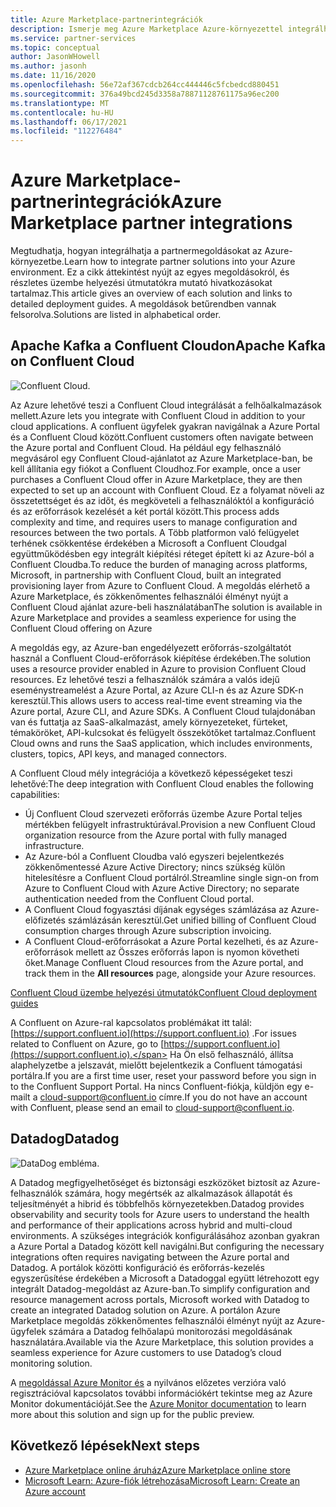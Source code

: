 ```yaml
---
title: Azure Marketplace-partnerintegrációk
description: Ismerje meg Azure Marketplace Azure-környezettel integrálható megoldásokat, és hivatkozásokat talál a Microsoft-partnerektől származó üzembe helyezési útmutatókra.
ms.service: partner-services
ms.topic: conceptual
author: JasonWHowell
ms.author: jasonh
ms.date: 11/16/2020
ms.openlocfilehash: 56e72af367cdcb264cc444446c5fcbedcd880451
ms.sourcegitcommit: 376a49bcd245d3358a78871128761175a96ec200
ms.translationtype: MT
ms.contentlocale: hu-HU
ms.lasthandoff: 06/17/2021
ms.locfileid: "112276484"
---
```

# <a name="azure-marketplace-partner-integrations"></a><span data-ttu-id="7b821-103">Azure Marketplace-partnerintegrációk</span><span class="sxs-lookup"><span data-stu-id="7b821-103">Azure Marketplace partner integrations</span></span>

<span data-ttu-id="7b821-104">Megtudhatja, hogyan integrálhatja a partnermegoldásokat az Azure-környezetbe.</span><span class="sxs-lookup"><span data-stu-id="7b821-104">Learn how to integrate partner solutions into your Azure environment.</span></span> <span data-ttu-id="7b821-105">Ez a cikk áttekintést nyújt az egyes megoldásokról, és részletes üzembe helyezési útmutatókra mutató hivatkozásokat tartalmaz.</span><span class="sxs-lookup"><span data-stu-id="7b821-105">This article gives an overview of each solution and links to detailed deployment guides.</span></span> <span data-ttu-id="7b821-106">A megoldások betűrendben vannak felsorolva.</span><span class="sxs-lookup"><span data-stu-id="7b821-106">Solutions are listed in alphabetical order.</span></span> 

## <a name="apache-kafka-on-confluent-cloud"></a><span data-ttu-id="7b821-107">Apache Kafka a Confluent Cloudon</span><span class="sxs-lookup"><span data-stu-id="7b821-107">Apache Kafka on Confluent Cloud</span></span>

![Confluent Cloud.](./media/partners/confluent-cloud.png)

<span data-ttu-id="7b821-109">Az Azure lehetővé teszi a Confluent Cloud integrálását a felhőalkalmazások mellett.</span><span class="sxs-lookup"><span data-stu-id="7b821-109">Azure lets you integrate with Confluent Cloud in addition to your cloud applications.</span></span> <span data-ttu-id="7b821-110">A confluent ügyfelek gyakran navigálnak a Azure Portal és a Confluent Cloud között.</span><span class="sxs-lookup"><span data-stu-id="7b821-110">Confluent customers often navigate between the Azure portal and Confluent Cloud.</span></span> <span data-ttu-id="7b821-111">Ha például egy felhasználó megvásárol egy Confluent Cloud-ajánlatot az Azure Marketplace-ban, be kell állítania egy fiókot a Confluent Cloudhoz.</span><span class="sxs-lookup"><span data-stu-id="7b821-111">For example, once a user purchases a Confluent Cloud offer in Azure Marketplace, they are then expected to set up an account with Confluent Cloud.</span></span> <span data-ttu-id="7b821-112">Ez a folyamat növeli az összetettséget és az időt, és megköveteli a felhasználóktól a konfiguráció és az erőforrások kezelését a két portál között.</span><span class="sxs-lookup"><span data-stu-id="7b821-112">This process adds complexity and time, and requires users to manage configuration and resources between the two portals.</span></span> <span data-ttu-id="7b821-113">A Több platformon való felügyelet terhének csökkentése érdekében a Microsoft a Confluent Cloudgal együttműködésben egy integrált kiépítési réteget épített ki az Azure-ból a Confluent Cloudba.</span><span class="sxs-lookup"><span data-stu-id="7b821-113">To reduce the burden of managing across platforms, Microsoft, in partnership with Confluent Cloud, built an integrated provisioning layer from Azure to Confluent Cloud.</span></span> <span data-ttu-id="7b821-114">A megoldás elérhető a Azure Marketplace, és zökkenőmentes felhasználói élményt nyújt a Confluent Cloud ajánlat azure-beli használatában</span><span class="sxs-lookup"><span data-stu-id="7b821-114">The solution is available in Azure Marketplace and  provides a seamless experience for using the Confluent Cloud offering on Azure</span></span>

<span data-ttu-id="7b821-115">A megoldás egy, az Azure-ban engedélyezett erőforrás-szolgáltatót használ a Confluent Cloud-erőforrások kiépítése érdekében.</span><span class="sxs-lookup"><span data-stu-id="7b821-115">The solution uses a resource provider enabled in Azure to provision Confluent Cloud resources.</span></span> <span data-ttu-id="7b821-116">Ez lehetővé teszi a felhasználók számára a valós idejű eseménystreamelést a Azure Portal, az Azure CLI-n és az Azure SDK-n keresztül.</span><span class="sxs-lookup"><span data-stu-id="7b821-116">This allows users to access real-time event streaming via the Azure portal, Azure CLI, and Azure SDKs.</span></span> <span data-ttu-id="7b821-117">A Confluent Cloud tulajdonában van és futtatja az SaaS-alkalmazást, amely környezeteket, fürteket, témaköröket, API-kulcsokat és felügyelt összekötőket tartalmaz.</span><span class="sxs-lookup"><span data-stu-id="7b821-117">Confluent Cloud owns and runs the SaaS application, which includes environments, clusters, topics, API keys, and managed connectors.</span></span>

<span data-ttu-id="7b821-118">A Confluent Cloud mély integrációja a következő képességeket teszi lehetővé:</span><span class="sxs-lookup"><span data-stu-id="7b821-118">The deep integration with Confluent Cloud enables the following capabilities:</span></span>

- <span data-ttu-id="7b821-119">Új Confluent Cloud szervezeti erőforrás üzembe Azure Portal teljes mértékben felügyelt infrastruktúrával.</span><span class="sxs-lookup"><span data-stu-id="7b821-119">Provision a new Confluent Cloud organization resource from the Azure portal with fully managed infrastructure.</span></span>
- <span data-ttu-id="7b821-120">Az Azure-ból a Confluent Cloudba való egyszeri bejelentkezés zökkenőmentessé Azure Active Directory; nincs szükség külön hitelesítésre a Confluent Cloud portálról.</span><span class="sxs-lookup"><span data-stu-id="7b821-120">Streamline single sign-on from Azure to Confluent Cloud with Azure Active Directory; no separate authentication needed from the Confluent Cloud portal.</span></span>
- <span data-ttu-id="7b821-121">A Confluent Cloud fogyasztási díjának egységes számlázása az Azure-előfizetés számlázásán keresztül.</span><span class="sxs-lookup"><span data-stu-id="7b821-121">Get unified billing of Confluent Cloud consumption charges through Azure subscription invoicing.</span></span>
- <span data-ttu-id="7b821-122">A Confluent Cloud-erőforrásokat a Azure Portal kezelheti,  és az Azure-erőforrások mellett az Összes erőforrás lapon is nyomon követheti őket.</span><span class="sxs-lookup"><span data-stu-id="7b821-122">Manage Confluent Cloud resources from the Azure portal, and track them in the **All resources** page, alongside your Azure resources.</span></span>

[<span data-ttu-id="7b821-123">Confluent Cloud üzembe helyezési útmutatók</span><span class="sxs-lookup"><span data-stu-id="7b821-123">Confluent Cloud deployment guides</span></span>](https://docs.confluent.io/current/cloud/marketplace/index.html)

<span data-ttu-id="7b821-124">A Confluent on Azure-ral kapcsolatos problémákat itt talál: [https://support.confluent.io](https://support.confluent.io) .</span><span class="sxs-lookup"><span data-stu-id="7b821-124">For issues related to Confluent on Azure, go to [https://support.confluent.io](https://support.confluent.io).</span></span> <span data-ttu-id="7b821-125">Ha Ön első felhasználó, állítsa alaphelyzetbe a jelszavát, mielőtt bejelentkezik a Confluent támogatási portálra.</span><span class="sxs-lookup"><span data-stu-id="7b821-125">If you are a first time user, reset your password before you sign in to the Confluent Support Portal.</span></span> <span data-ttu-id="7b821-126">Ha nincs Confluent-fiókja, küldjön egy e-mailt a [cloud-support@confluent.io](mailto:cloud-support@confluent.io) címre.</span><span class="sxs-lookup"><span data-stu-id="7b821-126">If you do not have an account with Confluent, please send an email to [cloud-support@confluent.io](mailto:cloud-support@confluent.io).</span></span>

## <a name="datadog"></a><span data-ttu-id="7b821-127">Datadog</span><span class="sxs-lookup"><span data-stu-id="7b821-127">Datadog</span></span>

![DataDog embléma.](./media/partners/datadog.png)

<span data-ttu-id="7b821-129">A Datadog megfigyelhetőséget és biztonsági eszközöket biztosít az Azure-felhasználók számára, hogy megértsék az alkalmazások állapotát és teljesítményét a hibrid és többfelhős környezetekben.</span><span class="sxs-lookup"><span data-stu-id="7b821-129">Datadog provides observability and security tools for Azure users to understand the health and performance of their applications across hybrid and multi-cloud environments.</span></span> <span data-ttu-id="7b821-130">A szükséges integrációk konfigurálásához azonban gyakran a Azure Portal a Datadog között kell navigálni.</span><span class="sxs-lookup"><span data-stu-id="7b821-130">But configuring the necessary integrations often requires navigating between the Azure portal and Datadog.</span></span> <span data-ttu-id="7b821-131">A portálok közötti konfiguráció és erőforrás-kezelés egyszerűsítése érdekében a Microsoft a Datadoggal együtt létrehozott egy integrált Datadog-megoldást az Azure-ban.</span><span class="sxs-lookup"><span data-stu-id="7b821-131">To simplify configuration and resource management across portals, Microsoft worked with Datadog to create an integrated Datadog solution on Azure.</span></span> <span data-ttu-id="7b821-132">A portálon Azure Marketplace megoldás zökkenőmentes felhasználói élményt nyújt az Azure-ügyfelek számára a Datadog felhőalapú monitorozási megoldásának használatára.</span><span class="sxs-lookup"><span data-stu-id="7b821-132">Available via the Azure Marketplace, this solution provides a seamless experience for Azure customers to use Datadog’s cloud monitoring solution.</span></span>

<span data-ttu-id="7b821-133">A [megoldással Azure Monitor és](/azure/azure-monitor/platform/partners#datadog) a nyilvános előzetes verzióra való regisztrációval kapcsolatos további információkért tekintse meg az Azure Monitor dokumentációját.</span><span class="sxs-lookup"><span data-stu-id="7b821-133">See the [Azure Monitor documentation](/azure/azure-monitor/platform/partners#datadog) to learn more about this solution and sign up for the public preview.</span></span>

## <a name="next-steps"></a><span data-ttu-id="7b821-134">Következő lépések</span><span class="sxs-lookup"><span data-stu-id="7b821-134">Next steps</span></span>

- [<span data-ttu-id="7b821-135">Azure Marketplace online áruház</span><span class="sxs-lookup"><span data-stu-id="7b821-135">Azure Marketplace online store</span></span>](https://azure.microsoft.com/marketplace/)
- [<span data-ttu-id="7b821-136">Microsoft Learn: Azure-fiók létrehozása</span><span class="sxs-lookup"><span data-stu-id="7b821-136">Microsoft Learn: Create an Azure account</span></span>](/learn/modules/create-an-azure-account/)
